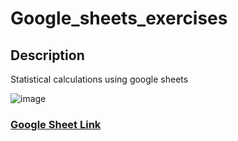 # Google_sheets_exercises

## Description
Statistical calculations using google sheets

![image](https://github.com/AhmetYazgan/Google_sheets_exercises/assets/130467590/70ca3878-ca96-4a05-b84e-0ba5bf996e3c)


### [Google Sheet Link](https://docs.google.com/spreadsheets/d/1fgeE2Mp2ejT8MfFB0xFAI_qfmzhqEWaiBKKGSBiOhLg/edit?usp=sharing)
